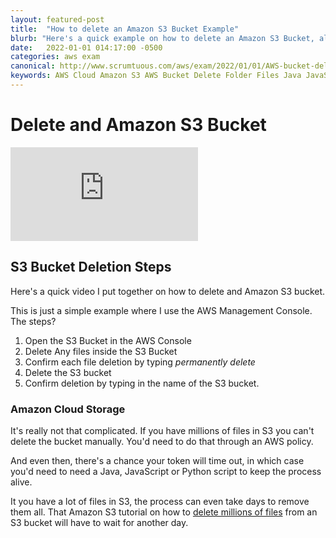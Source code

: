 ```yaml
---
layout: featured-post
title:  "How to delete an Amazon S3 Bucket Example"
blurb: "Here's a quick example on how to delete an Amazon S3 Bucket, along with all the files it contains."
date:   2022-01-01 014:17:00 -0500
categories: aws exam
canonical: http://www.scrumtuous.com/aws/exam/2022/01/01/AWS-bucket-delete-remove-files.html
keywords: AWS Cloud Amazon S3 AWS Bucket Delete Folder Files Java JavaScript Python
---
```




<h1>Delete and Amazon S3 Bucket</h1>
  <div class="row">
    <div class="col-lg-12">
<div class="embed-responsive embed-responsive-16by9">
<iframe clss="embed-responsive-item"  src="https://www.youtube.com/embed/3XodvoBUDHw" frameborder="0" webkitallowfullscreen mozallowfullscreen allowfullscreen></iframe>
</div>
    </div>
  </div>

<h2>S3 Bucket Deletion Steps</h2>

Here's a quick video I put together on how to delete and Amazon S3 bucket.

This is just a simple example where I use the AWS Management Console. The steps?

1. Open the S3 Bucket in the AWS Console
2. Delete Any files inside the S3 Bucket
3. Confirm each file deletion by typing <i>permanently delete</i>
4. Delete the S3 bucket
5. Confirm deletion by typing in the name of the S3 bucket.

<h3>Amazon Cloud Storage</h3>

It's really not that complicated. If you have millions of files in S3 you can't delete the bucket manually. You'd need to do that through an AWS policy. 

And even then, there's a chance your token will time out, in which case you'd need to need a Java, JavaScript or Python script to keep the process alive.

It you have a lot of files in S3, the process can even take days to remove them all. That Amazon S3 tutorial on how to <a href="https://docs.aws.amazon.com/AmazonS3/latest/userguide/DeletingObjects.html">delete millions of files</a> from an S3 bucket will have to wait for another day.



